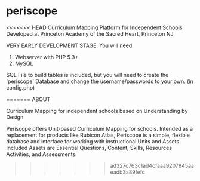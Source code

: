 periscope
=========

<<<<<<< HEAD
Curriculum Mapping Platform for Independent Schools
Developed at Princeton Academy of the Sacred Heart, Princeton NJ

VERY EARLY DEVELOPMENT STAGE. You will need:

1. Webserver with PHP 5.3+
2. MySQL

SQL File to build tables is included, but you will need to create the 'periscope' Database and change the username/passwords to your own. (in config.php)

=======
ABOUT

Curriculum Mapping for independent schools based on Understanding by Design

Periscope offers Unit-based Curriculum Mapping for schools. Intended as a replacement for products like Rubicon Atlas, Periscope is a simple, flexible database and interface for working with instructional Units and Assets. Included Assets are Essential Questions, Content, Skills, Resources Activities, and Assessments. 
>>>>>>> ad327c763c1ad4cfaaa9207845aaeadb3a89fefc
